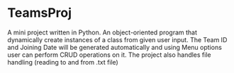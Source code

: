 # TeamsProj
A mini project written in Python. An object-oriented program that dynamically create instances of a class from given user input. The Team ID and Joining Date will be generated automatically and using Menu options user can perform CRUD operations on it. The project also handles file handling (reading to and from .txt file)

